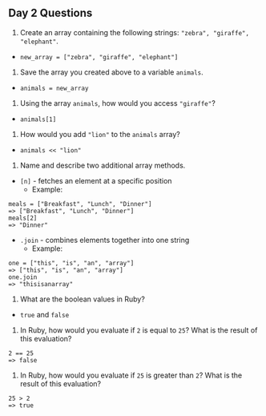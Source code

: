 ## Day 2 Questions

1. Create an array containing the following strings: `"zebra", "giraffe", "elephant"`.
  * `new_array = ["zebra", "giraffe", "elephant"]`

1. Save the array you created above to a variable `animals`.
  * `animals = new_array`

1. Using the array `animals`, how would you access `"giraffe"`?
  * `animals[1]`

1. How would you add `"lion"` to the `animals` array?
  * `animals << "lion"`

1. Name and describe two additional array methods.
  * `[n]` - fetches an element at a specific position
    - Example:
  ```
  meals = ["Breakfast", "Lunch", "Dinner"]
  => ["Breakfast", "Lunch", "Dinner"]
  meals[2]
  => "Dinner"
  ```
  * `.join` - combines elements together into one string
    - Example:
  ```
  one = ["this", "is", "an", "array"]
  => ["this", "is", "an", "array"]
  one.join
  => "thisisanarray"
  ```

1. What are the boolean values in Ruby?
  * `true` and `false`

1. In Ruby, how would you evaluate if `2` is equal to `25`? What is the result of this evaluation?
  ```
  2 == 25
  => false
  ```

1. In Ruby, how would you evaluate if `25` is greater than `2`? What is the result of this evaluation?
```
25 > 2
=> true
```
